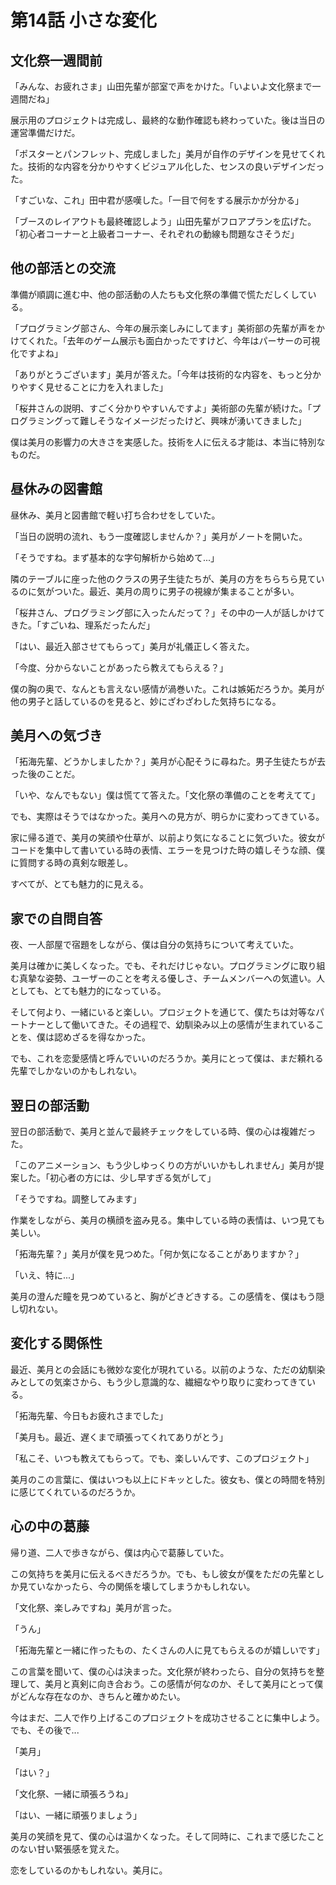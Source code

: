 # 第14話 小さな変化

## 文化祭一週間前

「みんな、お疲れさま」山田先輩が部室で声をかけた。「いよいよ文化祭まで一週間だね」

展示用のプロジェクトは完成し、最終的な動作確認も終わっていた。後は当日の運営準備だけだ。

「ポスターとパンフレット、完成しました」美月が自作のデザインを見せてくれた。技術的な内容を分かりやすくビジュアル化した、センスの良いデザインだった。

「すごいな、これ」田中君が感嘆した。「一目で何をする展示かが分かる」

「ブースのレイアウトも最終確認しよう」山田先輩がフロアプランを広げた。「初心者コーナーと上級者コーナー、それぞれの動線も問題なさそうだ」

## 他の部活との交流

準備が順調に進む中、他の部活動の人たちも文化祭の準備で慌ただしくしている。

「プログラミング部さん、今年の展示楽しみにしてます」美術部の先輩が声をかけてくれた。「去年のゲーム展示も面白かったですけど、今年はパーサーの可視化ですよね」

「ありがとうございます」美月が答えた。「今年は技術的な内容を、もっと分かりやすく見せることに力を入れました」

「桜井さんの説明、すごく分かりやすいんですよ」美術部の先輩が続けた。「プログラミングって難しそうなイメージだったけど、興味が湧いてきました」

僕は美月の影響力の大きさを実感した。技術を人に伝える才能は、本当に特別なものだ。

## 昼休みの図書館

昼休み、美月と図書館で軽い打ち合わせをしていた。

「当日の説明の流れ、もう一度確認しませんか？」美月がノートを開いた。

「そうですね。まず基本的な字句解析から始めて...」

隣のテーブルに座った他のクラスの男子生徒たちが、美月の方をちらちら見ているのに気がついた。最近、美月の周りに男子の視線が集まることが多い。

「桜井さん、プログラミング部に入ったんだって？」その中の一人が話しかけてきた。「すごいね、理系だったんだ」

「はい、最近入部させてもらって」美月が礼儀正しく答えた。

「今度、分からないことがあったら教えてもらえる？」

僕の胸の奥で、なんとも言えない感情が渦巻いた。これは嫉妬だろうか。美月が他の男子と話しているのを見ると、妙にざわざわした気持ちになる。

## 美月への気づき

「拓海先輩、どうかしましたか？」美月が心配そうに尋ねた。男子生徒たちが去った後のことだ。

「いや、なんでもない」僕は慌てて答えた。「文化祭の準備のことを考えてて」

でも、実際はそうではなかった。美月への見方が、明らかに変わってきている。

家に帰る道で、美月の笑顔や仕草が、以前より気になることに気づいた。彼女がコードを集中して書いている時の表情、エラーを見つけた時の嬉しそうな顔、僕に質問する時の真剣な眼差し。

すべてが、とても魅力的に見える。

## 家での自問自答

夜、一人部屋で宿題をしながら、僕は自分の気持ちについて考えていた。

美月は確かに美しくなった。でも、それだけじゃない。プログラミングに取り組む真摯な姿勢、ユーザーのことを考える優しさ、チームメンバーへの気遣い。人としても、とても魅力的になっている。

そして何より、一緒にいると楽しい。プロジェクトを通じて、僕たちは対等なパートナーとして働いてきた。その過程で、幼馴染み以上の感情が生まれていることを、僕は認めざるを得なかった。

でも、これを恋愛感情と呼んでいいのだろうか。美月にとって僕は、まだ頼れる先輩でしかないのかもしれない。

## 翌日の部活動

翌日の部活動で、美月と並んで最終チェックをしている時、僕の心は複雑だった。

「このアニメーション、もう少しゆっくりの方がいいかもしれません」美月が提案した。「初心者の方には、少し早すぎる気がして」

「そうですね。調整してみます」

作業をしながら、美月の横顔を盗み見る。集中している時の表情は、いつ見ても美しい。

「拓海先輩？」美月が僕を見つめた。「何か気になることがありますか？」

「いえ、特に...」

美月の澄んだ瞳を見つめていると、胸がどきどきする。この感情を、僕はもう隠し切れない。

## 変化する関係性

最近、美月との会話にも微妙な変化が現れている。以前のような、ただの幼馴染みとしての気楽さから、もう少し意識的な、繊細なやり取りに変わってきている。

「拓海先輩、今日もお疲れさまでした」

「美月も。最近、遅くまで頑張ってくれてありがとう」

「私こそ、いつも教えてもらって。でも、楽しいんです、このプロジェクト」

美月のこの言葉に、僕はいつも以上にドキッとした。彼女も、僕との時間を特別に感じてくれているのだろうか。

## 心の中の葛藤

帰り道、二人で歩きながら、僕は内心で葛藤していた。

この気持ちを美月に伝えるべきだろうか。でも、もし彼女が僕をただの先輩としか見ていなかったら、今の関係を壊してしまうかもしれない。

「文化祭、楽しみですね」美月が言った。

「うん」

「拓海先輩と一緒に作ったもの、たくさんの人に見てもらえるのが嬉しいです」

この言葉を聞いて、僕の心は決まった。文化祭が終わったら、自分の気持ちを整理して、美月と真剣に向き合おう。この感情が何なのか、そして美月にとって僕がどんな存在なのか、きちんと確かめたい。

今はまだ、二人で作り上げるこのプロジェクトを成功させることに集中しよう。でも、その後で...

「美月」

「はい？」

「文化祭、一緒に頑張ろうね」

「はい、一緒に頑張りましょう」

美月の笑顔を見て、僕の心は温かくなった。そして同時に、これまで感じたことのない甘い緊張感を覚えた。

恋をしているのかもしれない。美月に。